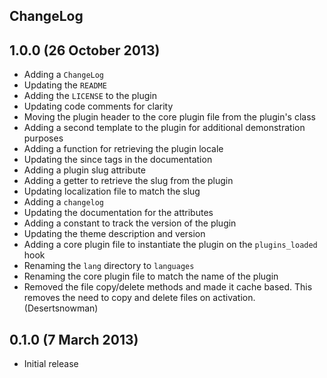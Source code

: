 ## ChangeLog

## 1.0.0 (26 October 2013)

* Adding a `ChangeLog`
* Updating the `README`
* Adding the `LICENSE` to the plugin
* Updating code comments for clarity
* Moving the plugin header to the core plugin file from the plugin's class
* Adding a second template to the plugin for additional demonstration purposes
* Adding a function for retrieving the plugin locale
* Updating the since tags in the documentation
* Adding a plugin slug attribute
* Adding a getter to retrieve the slug from the plugin
* Updating localization file to match the slug
* Adding a `changelog`
* Updating the documentation for the attributes
* Adding a constant to track the version of the plugin
* Updating the theme description and version
* Adding a core plugin file to instantiate the plugin on the `plugins_loaded` hook
* Renaming the `lang` directory to `languages`
* Renaming the core plugin file to match the name of the plugin
* Removed the file copy/delete methods and made it cache based. This removes the need to copy and delete files on activation. (Desertsnowman)

## 0.1.0 (7 March 2013)

* Initial release